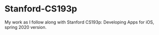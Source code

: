 # Stanford-CS193p
My work as I follow along with Stanford CS193p: Developing Apps for iOS, spring 2020 version. 
